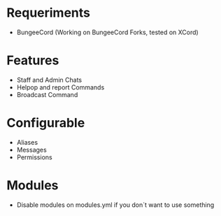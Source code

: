 # Requeriments
- BungeeCord (Working on BungeeCord Forks, tested on XCord)
# Features
- Staff and Admin Chats
- Helpop and report Commands
- Broadcast Command
# Configurable
- Aliases
- Messages
- Permissions
# Modules
- Disable modules on modules.yml if you don´t want to use something
